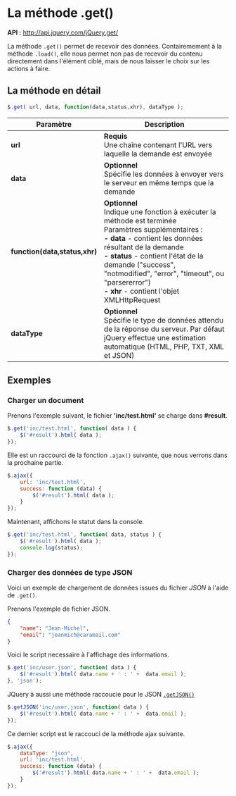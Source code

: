 # La méthode .get()

**API :** http://api.jquery.com/jQuery.get/

La méthode `.get()` permet de recevoir des données.
Contairemement à la méthode `.load()`, elle nous permet non pas de recevoir du contenu directement dans l'élément ciblé, mais de nous laisser le choix sur les actions à faire.


## La méthode en détail

```js
$.get( url, data, function(data,status,xhr), dataType );
```

| Paramètre | Description |
| -- | -- |
| **url** | **Requis**<br/>Une chaîne contenant l'URL vers laquelle la demande est envoyée |
| **data** | **Optionnel**<br/> Spécifie les données à envoyer vers le serveur en même temps que la demande |
| **function(data,status,xhr)** | **Optionnel**<br/> Indique une fonction à exécuter la méthode est terminée<br/>Paramètres supplémentaires : <br/>**- data** - contient les données résultant de la demande <br/> **- status** - contient l'état de la demande ("success", "notmodified", "error", "timeout", ou "parsererror")<br/> **- xhr** - contient l'objet XMLHttpRequest |
| **dataType** | **Optionnel**<br/>Spécifie le type de données attendu de la réponse du serveur. Par défaut jQuery effectue une estimation automatique (HTML, PHP, TXT, XML et JSON) |

## Exemples

### Charger un document

Prenons l'exemple suivant, le fichier **'inc/test.html'** se charge dans **#result**.

```js
$.get('inc/test.html', function( data ) {
    $('#result').html( data );
});
```

Elle est un raccourci de la fonction `.ajax()` suivante, que nous verrons dans la prochaine partie.

```js
$.ajax({
    url: 'inc/test.html',
    success: function (data) {
    	$('#result').html( data );
    }
});
```

Maintenant, affichons le statut dans la console.

```js
$.get('inc/test.html', function( data, status ) {
    $('#result').html( data );
    console.log(status);
});
```

### Charger des données de type JSON

Voici un exemple de chargement de données issues du fichier *JSON* à l'aide de `.get()`.

Prenons l'exemple de fichier JSON.

```json
{
    "name": "Jean-Michel",
    "email": "jeanmich@caramail.com"
}
```

Voici le script necessaire à l'affichage des informations.

```js
$.get('inc/user.json', function( data ) {
	$('#result').html( data.name + ' : ' +  data.email );
}, 'json');
```

JQuery à aussi une méthode raccoucie pour le JSON [`.getJSON()`](http://api.jquery.com/jquery.getjson/)

```js
$.getJSON('inc/user.json', function( data ) {
	$('#result').html( data.name + ' : ' +  data.email );
});
```

Ce dernier script est le raccouci de la méthode ajax suivante.

```js
$.ajax({
    dataType: "json",
    url: 'inc/test.html',
    success: function (data) {
    	$('#result').html( data.name + ' : ' +  data.email );
    }
});
```
